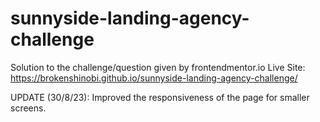 # sunnyside-landing-agency-challenge
Solution to the challenge/question given by frontendmentor.io
Live Site: https://brokenshinobi.github.io/sunnyside-landing-agency-challenge/

UPDATE (30/8/23): Improved the responsiveness of the page for smaller screens. 
